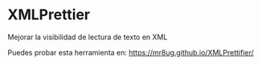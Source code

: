 # XMLPrettier
Mejorar la visibilidad de lectura de texto en XML


Puedes probar esta herramienta en:
https://mr8ug.github.io/XMLPrettifier/
